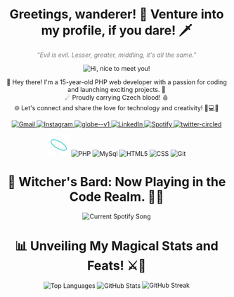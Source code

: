 <h1 align="center">Greetings, wanderer! 🐺 Venture into my profile, if you dare! 🗡️</h1>

<p align="center">
  <em style="color: gray;">"Evil is evil. Lesser, greater, middling, it's all the same."</em>
</p>



<p align="center">
  <img src="https://media2.giphy.com/media/l4eKJc1iZBxfCtgKGb/giphy.gif?cid=ecf05e472mv23e8im8omxxxzj5rti91iasohcnm8s15qb2ig&ep=v1_gifs_search&rid=giphy.gif&ct=g" width=500px title="Hi, nice to meet you!">
</p>



<p align="center">
  🐘 Hey there! I'm a 15-year-old PHP web developer with a passion for coding and launching exciting projects. 🚀 <br/>
  ☄ Proudly carrying Czech blood! 🩸 <br/>
  🌐 Let's connect and share the love for technology and creativity! 🤝💻🔗
</p>


<!-- Socials with Links -->
<p align="center">
  <a href="mailto:business@mstonjek.cz">
    <img src="https://img.icons8.com/doodle/96/000000/gmail-new.png" width="50" title="Gmail">
  </a>
   <a href="#">
    <img width="48" height="48" src="https://img.icons8.com/doodle/48/instagram--v1.png" alt="Instagram"/>
  </a>
   <a href="#">
   <img width="48" height="48" src="https://img.icons8.com/doodle/48/globe--v1.png" alt="globe--v1"/>
  </a>
  <a href="#">
    <img src="https://img.icons8.com/doodle/96/000000/linkedin-circled.png" width="50" title="LinkedIn">
  </a>
  <a href="#">
    <img src="https://img.icons8.com/doodle/96/000000/spotify.png" width="50" title="Spotify">
  </a>
  <a href="#">
    <img width="48" height="48" src="https://img.icons8.com/doodle/48/twitter-circled.png" alt="twitter-circled"/>
  </a>
</p>


<!-- Skills Section -->
<p align="center">
  <img alt="React" src="https://github.com/mstonjek/mstonjek/blob/main/physics.gif" width="50" title="React">
  <img alt="PHP" src="https://github.com/mstonjek/mstonjek/assets/127975025/c63f83f9-597c-4df0-8c19-faa913cf919a" width="50" title="PHP">
  <img alt="MySql" src="https://github.com/mstonjek/mstonjek/assets/127975025/21875ad5-804e-474a-9a04-ae83f116bd31" width="50" title="MySql">
  <img alt="HTML5" src="https://media.giphy.com/media/XAxylRMCdpbEWUAvr8/giphy.gif" width="50" title="HTML">
  <img alt="CSS" src="https://media.giphy.com/media/fsEaZldNC8A1PJ3mwp/giphy.gif" width="50" title="CSS">
  <img alt="Git" src="https://github.com/mstonjek/mstonjek/assets/127975025/c09ba279-b9fd-4e92-ba68-a2bf743804a6" width="50" title="Git">
</p>

<!-- Music Section-->
<p align="center">
  <h1 align="center">🎵 Witcher's Bard: Now Playing in the Code Realm. 🐺🎶</h1>
</p>
<p align="center">
  <picture>
    <source
      media="(prefers-color-scheme: light), (prefers-color-scheme: no-preference)"
      srcset="https://tthn0.vercel.app/api?theme=light&scan=true&rainbow=true"
    />
    <source
      media="(prefers-color-scheme: dark)"
      srcset="https://spotify-readme-livid.vercel.app/api?theme=dark&scan=true&rainbow=true&spin=true"
    />
    <img alt="Current Spotify Song">
  </picture>
</p>

<!-- GitHub Stats -->
<p>
  <h1 align="center">📊 Unveiling My Magical Stats and Feats! ⚔️🔮</h1>
</p>
<p align="center">
  
  <img align="center" alt="Top Languages" src="https://github-readme-stats.vercel.app/api/top-langs/?username=mstonjek&layout=compact&langs_count=8&theme=dark&hide_border=true">
  <img align="center" alt="GitHub Stats" src="https://github-readme-stats.vercel.app/api?username=mstonjek&show_icons=true&theme=dark&hide=issues&hide_border=true&hide_title=true&count_private=true">
   <img alt="GitHub Streak" src="https://github-readme-streak-stats.herokuapp.com/?user=mstonjek&theme=dark&hide_border=true">
</p>









